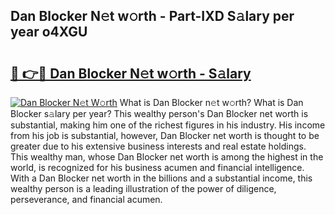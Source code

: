## Dan Blocker N𝚎t w𝚘rth - Part-IXD S𝚊lary per year o4XGU

# <h2><a href="http://gc0uub.nevu.top/?p=Dan+Blocker">🔗 👉🔴 Dan Blocker N𝚎t w𝚘rth - S𝚊lary</a></h2>

[![Dan Blocker N𝚎t W𝚘rth](https://i.imgur.com/Oavwk0R.jpeg)](http://gc0uub.nevu.top/?p=Dan+Blocker)
What is Dan Blocker n𝚎t w𝚘rth? What is Dan Blocker s𝚊lary per year?
This wealthy person's Dan Blocker net worth is substantial, making him one of the richest figures in his industry. His income from his job is substantial, however, Dan Blocker net worth is thought to be greater due to his extensive business interests and real estate holdings. This wealthy man, whose Dan Blocker net worth is among the highest in the world, is recognized for his business acumen and financial intelligence. With a Dan Blocker net worth in the billions and a substantial income, this wealthy person is a leading illustration of the power of diligence, perseverance, and financial acumen.
